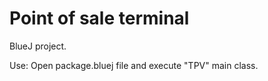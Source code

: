 # Point of sale terminal
BlueJ project.

Use: Open package.bluej file and execute "TPV" main class.
